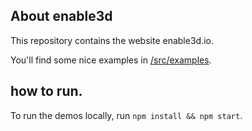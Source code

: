 ## About enable3d

This repository contains the website enable3d.io.

You'll find some nice examples in [/src/examples](/src/examples).

## how to run.

To run the demos locally, run `npm install && npm start`.
